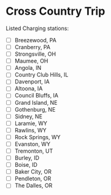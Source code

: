 # Cross Country Trip
Listed Charging stations:
 - [ ] Breezewood, PA
 - [ ] Cranberry, PA
 - [ ] Strongsville, OH
 - [ ] Maumee, OH
 - [ ] Angola, IN
 - [ ] Country Club Hills, IL
 - [ ] Davenport, IA
 - [ ] Altoona, IA
 - [ ] Council Bluffs, IA
 - [ ] Grand Island, NE
 - [ ] Gothenburg, NE
 - [ ] Sidney, NE
 - [ ] Laramie, WY
 - [ ] Rawlins, WY
 - [ ] Rock Springs, WY
 - [ ] Evanston, WY
 - [ ] Tremonton, UT
 - [ ] Burley, ID
 - [ ] Boise, ID
 - [ ] Baker City, OR
 - [ ] Pendleton, OR
 - [ ] The Dalles, OR
